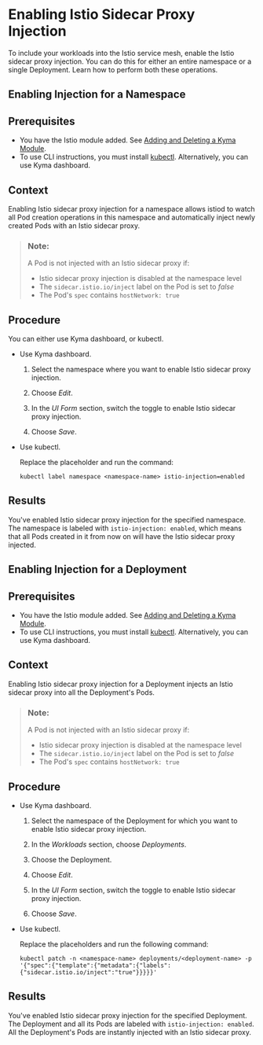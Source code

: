 <!-- loiob3c6f1dfc75542dc913a08dc36e13893 -->

# Enabling Istio Sidecar Proxy Injection

To include your workloads into the Istio service mesh, enable the Istio sidecar proxy injection. You can do this for either an entire namespace or a single Deployment. Learn how to perform both these operations.

<a name="task_jwk_3cr_rcc"/>

<!-- task\_jwk\_3cr\_rcc -->

## Enabling Injection for a Namespace



<a name="task_jwk_3cr_rcc__prereq_dl3_m44_vcc"/>

## Prerequisites

-   You have the Istio module added. See [Adding and Deleting a Kyma Module](../50-administration-and-ops/adding-and-deleting-a-kyma-module-1b548e9.md#loio1b548e9ad4744b978b8b595288b0cb5c).
-   To use CLI instructions, you must install [kubectl](https://kubernetes.io/docs/tasks/tools/#kubectl). Alternatively, you can use Kyma dashboard.



<a name="task_jwk_3cr_rcc__context_lvn_4cr_rcc"/>

## Context

Enabling Istio sidecar proxy injection for a namespace allows istiod to watch all Pod creation operations in this namespace and automatically inject newly created Pods with an Istio sidecar proxy.

> ### Note:  
> A Pod is not injected with an Istio sidecar proxy if:
> 
> -   Istio sidecar proxy injection is disabled at the namespace level
> -   The `sidecar.istio.io/inject` label on the Pod is set to *false*
> -   The Pod's `spec` contains `hostNetwork: true`



<a name="task_jwk_3cr_rcc__steps-unordered_bxl_sdr_rcc"/>

## Procedure

You can either use Kyma dashboard, or kubectl.

-   Use Kyma dashboard.

    1.  Select the namespace where you want to enable Istio sidecar proxy injection.

    2.  Choose *Edit*.

    3.  In the *UI Form* section, switch the toggle to enable Istio sidecar proxy injection.

    4.  Choose *Save*.


-   Use kubectl.

    Replace the placeholder and run the command:

    ```
    kubectl label namespace <namespace-name> istio-injection=enabled
    ```




<a name="task_jwk_3cr_rcc__result_ldr_43f_scc"/>

## Results

You've enabled Istio sidecar proxy injection for the specified namespace. The namespace is labeled with `istio-injection: enabled`, which means that all Pods created in it from now on will have the Istio sidecar proxy injected.

<a name="task_ols_3cr_rcc"/>

<!-- task\_ols\_3cr\_rcc -->

## Enabling Injection for a Deployment



<a name="task_ols_3cr_rcc__prereq_nbl_xhb_tcc"/>

## Prerequisites

-   You have the Istio module added. See [Adding and Deleting a Kyma Module](../50-administration-and-ops/adding-and-deleting-a-kyma-module-1b548e9.md#loio1b548e9ad4744b978b8b595288b0cb5c).
-   To use CLI instructions, you must install [kubectl](https://kubernetes.io/docs/tasks/tools/#kubectl). Alternatively, you can use Kyma dashboard.



<a name="task_ols_3cr_rcc__context_cl1_scr_rcc"/>

## Context

Enabling Istio sidecar proxy injection for a Deployment injects an Istio sidecar proxy into all the Deployment's Pods.

> ### Note:  
> A Pod is not injected with an Istio sidecar proxy if:
> 
> -   Istio sidecar proxy injection is disabled at the namespace level
> -   The `sidecar.istio.io/inject` label on the Pod is set to *false*
> -   The Pod's `spec` contains `hostNetwork: true`



<a name="task_ols_3cr_rcc__steps-unordered_ebc_r4x_rcc"/>

## Procedure

-   Use Kyma dashboard.

    1.  Select the namespace of the Deployment for which you want to enable Istio sidecar proxy injection.

    2.  In the *Workloads* section, choose *Deployments*.

    3.  Choose the Deployment.

    4.  Choose *Edit*.

    5.  In the *UI Form* section, switch the toggle to enable Istio sidecar proxy injection.

    6.  Choose *Save*.


-   Use kubectl.

    Replace the placeholders and run the following command:

    ```
    kubectl patch -n <namespace-name> deployments/<deployment-name> -p '{"spec":{"template":{"metadata":{"labels":{"sidecar.istio.io/inject":"true"}}}}}'
    ```




<a name="task_ols_3cr_rcc__result_ass_p3f_scc"/>

## Results

You've enabled Istio sidecar proxy injection for the specified Deployment. The Deployment and all its Pods are labeled with `istio-injection: enabled`. All the Deployment's Pods are instantly injected with an Istio sidecar proxy.

